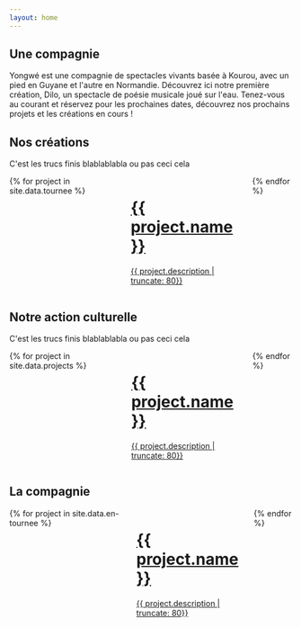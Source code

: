 ```yaml
---
layout: home
---
```



## Une compagnie

Yongwé est une compagnie de spectacles vivants basée à Kourou, avec un pied en Guyane et l'autre en Normandie. Découvrez ici notre première création, Dilo, un spectacle de poésie musicale joué sur l'eau. Tenez-vous au courant et réservez pour les prochaines dates, découvrez nos prochains projets et les créations en cours !



<span id="creations" style="margin:30px"></span>

## Nos créations

C'est les trucs finis blablablabla ou pas ceci cela

<div class="projets columns is-centered is-multiline is-mobile">
  {% for project in site.data.tournee %}
    <div class="column has-text-centered is-paddingless is-marginless is-one-third-widescreen is-one-third-desktop is-one-fifth-fullhd is-one-third-tablet is-two-fifths-mobile is-three-quarters-touch"
      id="project-card">
      <a href="{{project.link}}">
      <div class="has-background-black card">
        <figure class="image is-3by1" style="background-image: url('{{project.image}}');">
        </figure>
        <div class="card-content">
          <h1 class="title has-text-white is-size-4">{{ project.name }}</h1>
          <p class="has-text-white has-text-weight-light content">{{ project.description | truncate: 80}}</p>
        </div>
      </div>
      </a>
    </div>
  {% endfor %}
</div>

<span id="action-culturelle" style="margin:30px"></span>

## Notre action culturelle

C'est les trucs finis blablablabla ou pas ceci cela

<div class="projets columns is-centered is-multiline is-mobile">
  {% for project in site.data.projects %}
    <div class="column has-text-centered is-paddingless is-marginless is-one-third-widescreen is-one-third-desktop is-one-fifth-fullhd is-one-third-tablet is-two-fifths-mobile is-three-quarters-touch"
      id="project-card">
      <a href="{{project.link}}">
      <div class="has-background-black card">
        <figure class="image is-3by1" style="background-image: url('{{project.image}}');">
        </figure>
        <div class="card-content">
          <h1 class="title has-text-white is-size-4">{{ project.name }}</h1>
          <p class="has-text-white has-text-weight-light content">{{ project.description | truncate: 80}}</p>
        </div>
      </div>
      </a>
    </div>
  {% endfor %}
</div>

## La compagnie





<div class="projets columns is-centered is-multiline is-mobile">
  {% for project in site.data.en-tournee %}
    <div class="column has-text-centered is-paddingless is-marginless is-one-third-widescreen is-one-third-desktop is-one-fifth-fullhd is-one-third-tablet is-two-fifths-mobile is-three-quarters-touch"
      id="project-card">
      <a href="{{project.link}}">
      <div class="has-background-black card">
        <figure class="image is-3by1" style="background-image: url('{{project.image}}');">
        </figure>
        <div class="card-content">
          <h1 class="title has-text-white is-size-4">{{ project.name }}</h1>
          <p class="has-text-white has-text-weight-light content">{{ project.description | truncate: 80}}</p>
        </div>
      </div>
      </a>
    </div>
  {% endfor %}
</div>